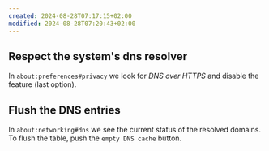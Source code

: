 ```yaml
---
created: 2024-08-28T07:17:15+02:00
modified: 2024-08-28T07:20:43+02:00
---
```

## Respect the system's dns resolver
In `about:preferences#privacy` we look for _DNS over HTTPS_ and disable the feature (last option). 

## Flush the DNS entries
In `about:networking#dns` we see the current status of the resolved domains. To flush the table, push the `empty DNS cache` button.